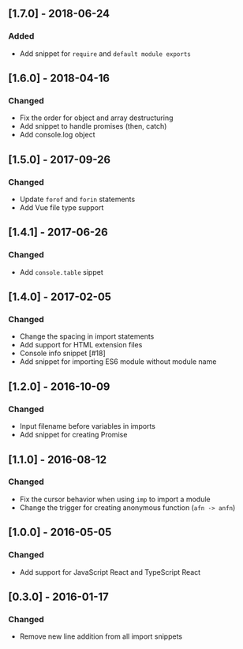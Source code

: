 ## [1.7.0] - 2018-06-24
### Added
- Add snippet for `require` and `default module exports`

## [1.6.0] - 2018-04-16
### Changed
- Fix the order for object and array destructuring
- Add snippet to handle promises (then, catch)
- Add console.log object

## [1.5.0] - 2017-09-26
### Changed
- Update `forof` and `forin` statements
- Add Vue file type support

## [1.4.1] - 2017-06-26
### Changed
- Add `console.table` sippet

## [1.4.0] - 2017-02-05
### Changed
- Change the spacing in import statements
- Add support for HTML extension files
- Console info snippet [#18]
- Add snippet for importing ES6 module without module name

## [1.2.0] - 2016-10-09
### Changed
- Input filename before variables in imports
- Add snippet for creating Promise

## [1.1.0] - 2016-08-12
### Changed
- Fix the cursor behavior when using `imp` to import a module
- Change the trigger for creating anonymous function (`afn -> anfn`)

## [1.0.0] - 2016-05-05
### Changed
- Add support for JavaScript React and TypeScript React

## [0.3.0] - 2016-01-17
### Changed
- Remove new line addition from all import snippets
